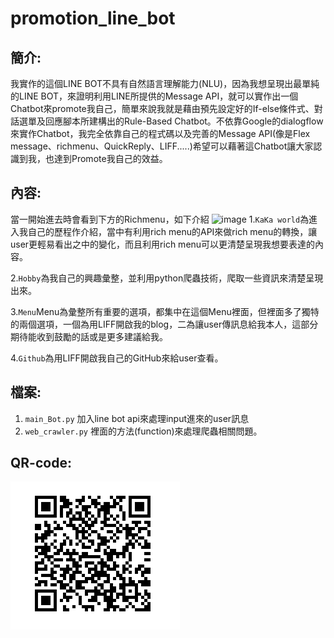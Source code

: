# promotion_line_bot
簡介:
-------  
我實作的這個LINE BOT不具有自然語言理解能力(NLU)，因為我想呈現出最單純的LINE BOT，來證明利用LINE所提供的Message API，就可以實作出一個Chatbot來promote我自己，簡單來說我就是藉由預先設定好的If-else條件式、對話選單及回應腳本所建構出的Rule-Based Chatbot。不依靠Google的dialogflow來實作Chatbot，我完全依靠自己的程式碼以及完善的Message API(像是Flex message、richmenu、QuickReply、LIFF.....)希望可以藉著這Chatbot讓大家認識到我，也達到Promote我自己的效益。

內容: 
------- 
當一開始進去時會看到下方的Richmenu，如下介紹
![image](https://i.imgur.com/RRXy2HY.png)
1.`KaKa world`為進入我自己的歷程作介紹，當中有利用rich menu的API來做rich menu的轉換，讓user更輕易看出之中的變化，而且利用rich menu可以更清楚呈現我想要表達的內容。

2.`Hobby`為我自己的興趣彙整，並利用python爬蟲技術，爬取一些資訊來清楚呈現出來。

3.`Menu`Menu為彙整所有重要的選項，都集中在這個Menu裡面，但裡面多了獨特的兩個選項，一個為用LIFF開啟我的blog，二為讓user傳訊息給我本人，這部分期待能收到鼓勵的話或是更多建議給我。

4.`Github`為用LIFF開啟我自己的GitHub來給user查看。

檔案: 
------- 
1. `main_Bot.py`    加入line bot api來處理input進來的user訊息
2. `web_crawler.py` 裡面的方法(function)來處理爬蟲相關問題。

QR-code: 
------- 
![image](https://github.com/kevin1061517/promotion_line_bot/blob/master/QR_code.png)

